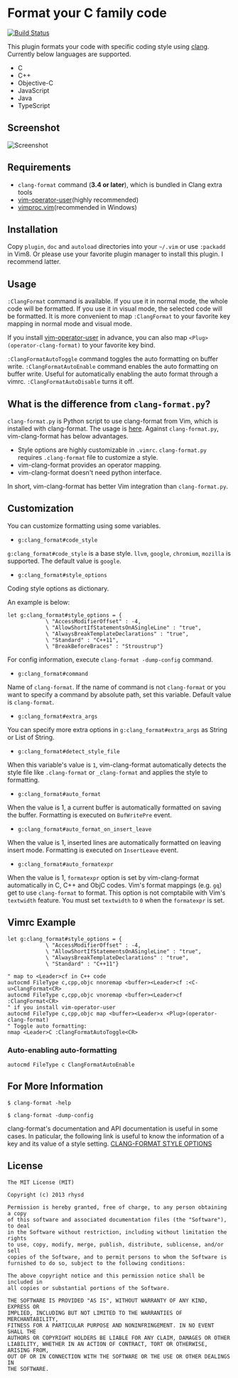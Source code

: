 Format your C family code
=======================================
[![Build Status](https://travis-ci.org/rhysd/vim-clang-format.png?branch=master)](https://travis-ci.org/rhysd/vim-clang-format)

This plugin formats your code with specific coding style using [clang](http://clang.llvm.org/).  Currently below languages are supported.

- C
- C++
- Objective-C
- JavaScript
- Java
- TypeScript

## Screenshot

![Screenshot](https://raw.githubusercontent.com/rhysd/ss/master/vim-clang-format/main.gif)

## Requirements

- `clang-format` command (**3.4 or later**), which is bundled in Clang extra tools
- [vim-operator-user](https://github.com/kana/vim-operator-user)(highly recommended)
- [vimproc.vim](https://github.com/Shougo/vimproc.vim)(recommended in Windows)

## Installation

Copy `plugin`, `doc` and `autoload` directories into your `~/.vim` or use `:packadd` in Vim8. Or please use your favorite plugin manager to install this plugin. I recommend latter.

## Usage

`:ClangFormat` command is available.
If you use it in normal mode, the whole code will be formatted. If you use it in visual mode, the selected code will be formatted.
It is more convenient to map `:ClangFormat` to your favorite key mapping in normal mode and visual mode.

If you install [vim-operator-user](https://github.com/kana/vim-operator-user) in advance, you can also map `<Plug>(operator-clang-format)` to your favorite key bind.

`:ClangFormatAutoToggle` command toggles the auto formatting on buffer write.
`:ClangFormatAutoEnable` command enables the auto formatting on buffer write. Useful for automatically enabling the auto format through a vimrc. `:ClangFormatAutoDisable` turns it off.

## What is the difference from `clang-format.py`?

`clang-format.py` is Python script to use clang-format from Vim, which is installed with clang-format.
The usage is [here](http://clang.llvm.org/docs/ClangFormat.html#vim-integration).
Against `clang-format.py`, vim-clang-format has below advantages.

- Style options are highly customizable in `.vimrc`. `clang-format.py` requires `.clang-format` file to customize a style.
- vim-clang-format provides an operator mapping.
- vim-clang-format doesn't need python interface.

In short, vim-clang-format has better Vim integration than `clang-format.py`.

## Customization

You can customize formatting using some variables.

- `g:clang_format#code_style`

`g:clang_format#code_style` is a base style.
`llvm`, `google`, `chromium`, `mozilla` is supported.
The default value is `google`.

- `g:clang_format#style_options`

Coding style options as dictionary.

An example is below:

```vim
let g:clang_format#style_options = {
            \ "AccessModifierOffset" : -4,
            \ "AllowShortIfStatementsOnASingleLine" : "true",
            \ "AlwaysBreakTemplateDeclarations" : "true",
            \ "Standard" : "C++11",
            \ "BreakBeforeBraces" : "Stroustrup"}
```

For config information, execute `clang-format -dump-config` command.

- `g:clang_format#command`

Name of `clang-format`. If the name of command is not `clang-format`
or you want to specify a command by absolute path, set this variable.
Default value is `clang-format`.

- `g:clang_format#extra_args`

You can specify more extra options in `g:clang_format#extra_args` as String or List of String.

- `g:clang_format#detect_style_file`

When this variable's value is `1`, vim-clang-format automatically detects the style file like
`.clang-format` or `_clang-format` and applies the style to formatting.

- `g:clang_format#auto_format`

When the value is 1, a current buffer is automatically formatted on saving the buffer.
Formatting is executed on `BufWritePre` event.

- `g:clang_format#auto_format_on_insert_leave`

When the value is 1, inserted lines are automatically formatted on leaving insert mode.
Formatting is executed on `InsertLeave` event.

- `g:clang_format#auto_formatexpr`

When the value is 1, `formatexpr` option is set by vim-clang-format automatically in C, C++ and ObjC codes.
Vim's format mappings (e.g. `gq`) get to use `clang-format` to format. This
option is not comptabile with Vim's `textwidth` feature. You must set
`textwidth` to `0` when the `formatexpr` is set.

## Vimrc Example

```vim
let g:clang_format#style_options = {
            \ "AccessModifierOffset" : -4,
            \ "AllowShortIfStatementsOnASingleLine" : "true",
            \ "AlwaysBreakTemplateDeclarations" : "true",
            \ "Standard" : "C++11"}

" map to <Leader>cf in C++ code
autocmd FileType c,cpp,objc nnoremap <buffer><Leader>cf :<C-u>ClangFormat<CR>
autocmd FileType c,cpp,objc vnoremap <buffer><Leader>cf :ClangFormat<CR>
" if you install vim-operator-user
autocmd FileType c,cpp,objc map <buffer><Leader>x <Plug>(operator-clang-format)
" Toggle auto formatting:
nmap <Leader>C :ClangFormatAutoToggle<CR>
```

### Auto-enabling auto-formatting

```vim
autocmd FileType c ClangFormatAutoEnable
```

## For More Information

```
$ clang-format -help
```

```
$ clang-format -dump-config
```

clang-format's documentation and API documentation is useful in some cases.
In paticular, the following link is useful to know the information of a key and its value of a style setting.
[CLANG-FORMAT STYLE OPTIONS](http://clang.llvm.org/docs/ClangFormatStyleOptions.html)


## License

    The MIT License (MIT)

    Copyright (c) 2013 rhysd

    Permission is hereby granted, free of charge, to any person obtaining a copy
    of this software and associated documentation files (the "Software"), to deal
    in the Software without restriction, including without limitation the rights
    to use, copy, modify, merge, publish, distribute, sublicense, and/or sell
    copies of the Software, and to permit persons to whom the Software is
    furnished to do so, subject to the following conditions:

    The above copyright notice and this permission notice shall be included in
    all copies or substantial portions of the Software.

    THE SOFTWARE IS PROVIDED "AS IS", WITHOUT WARRANTY OF ANY KIND, EXPRESS OR
    IMPLIED, INCLUDING BUT NOT LIMITED TO THE WARRANTIES OF MERCHANTABILITY,
    FITNESS FOR A PARTICULAR PURPOSE AND NONINFRINGEMENT. IN NO EVENT SHALL THE
    AUTHORS OR COPYRIGHT HOLDERS BE LIABLE FOR ANY CLAIM, DAMAGES OR OTHER
    LIABILITY, WHETHER IN AN ACTION OF CONTRACT, TORT OR OTHERWISE, ARISING FROM,
    OUT OF OR IN CONNECTION WITH THE SOFTWARE OR THE USE OR OTHER DEALINGS IN
    THE SOFTWARE.
